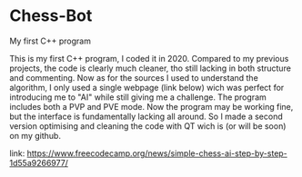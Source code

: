 # Chess-Bot
My first C++ program

This is my first C++ program, I coded it in 2020. Compared to my previous projects, the code is clearly much cleaner, tho still lacking in both structure and commenting. Now as for the sources I used to understand the algorithm, I only used a single webpage (link below) wich was perfect for introducing me to "AI" while still giving me a challenge. The program includes both a PVP and PVE mode.
Now the program may be working fine, but the interface is fundamentally lacking all around. So I made a second version optimising and cleaning the code with QT wich is (or will be soon) on my github. 

link: https://www.freecodecamp.org/news/simple-chess-ai-step-by-step-1d55a9266977/